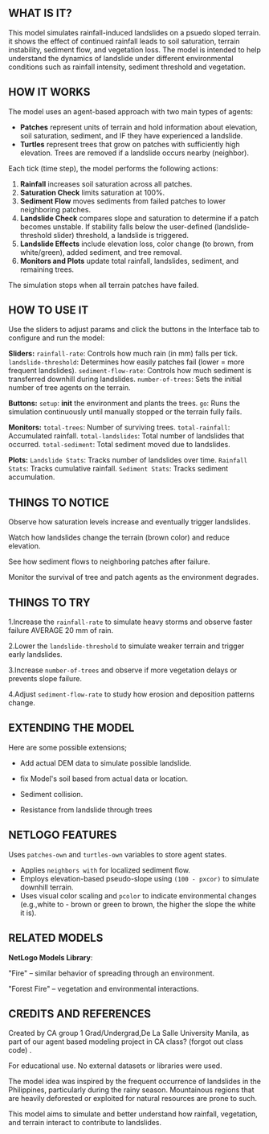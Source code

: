 ## WHAT IS IT?

This model simulates rainfall-induced landslides on a psuedo sloped terrain. it shows the effect of continued rainfall leads to soil saturation, terrain instability, sediment flow, and vegetation loss. The model is intended to help understand the dynamics of landslide under different environmental conditions such as rainfall intensity, sediment threshold and vegetation.

## HOW IT WORKS

The model uses an agent-based approach with two main types of agents:
- **Patches** represent units of terrain and hold information about elevation, soil saturation, sediment, and IF they have experienced a landslide.
- **Turtles** represent trees that grow on patches with sufficiently high elevation. Trees are removed if a landslide occurs nearby (neighbor).

Each tick (time step), the model performs the following actions:
1. **Rainfall** increases soil saturation across all patches.
2. **Saturation Check** limits saturation at 100%.
3. **Sediment Flow** moves sediments from failed patches to lower neighboring patches.
4. **Landslide Check** compares slope and saturation to determine if a patch becomes unstable. If stability falls below the user-defined (landslide-threshold slider) threshold, a landslide is triggered.
5. **Landslide Effects** include elevation loss, color change (to brown, from white/green), added sediment, and tree removal.
6. **Monitors and Plots** update total rainfall, landslides, sediment, and remaining trees.

The simulation stops when all terrain patches have failed.

## HOW TO USE IT

Use the sliders to adjust params and click the buttons in the Interface tab to configure and run the model:

**Sliders:**
  `rainfall-rate`: Controls how much rain (in mm) falls per tick.
  `landslide-threshold`: Determines how easily patches fail (lower = more frequent landslides).
  `sediment-flow-rate`: Controls how much sediment is transferred downhill during landslides.
  `number-of-trees`: Sets the initial number of tree agents on the terrain.

**Buttons:**
  `setup`: __init__ the environment and plants the trees.
  `go`: Runs the simulation continuously until manually stopped or the terrain fully fails.

**Monitors:**
  `total-trees`: Number of surviving trees.
  `total-rainfall`: Accumulated rainfall.
  `total-landslides`: Total number of landslides that occurred.
  `total-sediment`: Total sediment moved due to landslides.

**Plots:**
  `Landslide Stats`: Tracks number of landslides over time.
  `Rainfall Stats`: Tracks cumulative rainfall.
  `Sediment Stats`: Tracks sediment accumulation.

## THINGS TO NOTICE

Observe how saturation levels increase and eventually trigger landslides.

Watch how landslides change the terrain (brown color) and reduce elevation.

See how sediment flows to neighboring patches after failure.

Monitor the survival of tree and patch agents as the environment degrades.

## THINGS TO TRY

1.Increase the `rainfall-rate` to simulate heavy storms and observe faster failure AVERAGE 20 mm of rain.

2.Lower the `landslide-threshold` to simulate weaker terrain and trigger early landslides.

3.Increase `number-of-trees` and observe if more vegetation delays or prevents slope failure.

4.Adjust `sediment-flow-rate` to study how erosion and deposition patterns change.

## EXTENDING THE MODEL

Here are some possible extensions;

- Add actual DEM data to simulate possible landslide.

- fix Model's soil based from actual data or location.

- Sediment collision.

- Resistance from landslide through trees

## NETLOGO FEATURES

Uses `patches-own` and `turtles-own` variables to store agent states.

- Applies `neighbors with` for localized sediment flow.
- Employs elevation-based pseudo-slope using `(100 - pxcor)` to simulate downhill terrain.
- Uses visual color scaling and `pcolor` to indicate environmental changes (e.g.,white to - brown or green to brown, the higher the slope the white it is).

## RELATED MODELS

**NetLogo Models Library**:

"Fire" – similar behavior of spreading through an environment.

"Forest Fire" – vegetation and environmental interactions.

## CREDITS AND REFERENCES

Created by CA group 1 Grad/Undergrad,De La Salle University Manila, as part of our agent based modeling project in CA class? (forgot out class code) .

For educational use. No external datasets or libraries were used.

The model idea was inspired by the frequent occurrence of landslides in the Philippines, particularly during the rainy season. Mountainous regions that are heavily deforested or exploited for natural resources are prone to such.

This model aims to simulate and better understand how rainfall, vegetation, and terrain interact to contribute to landslides.
